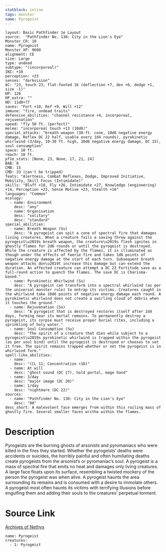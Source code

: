```yaml
---
statblock: inline
tags: monster
name: Pyrogeist
---
```

```statblock
layout: Basic Pathfinder 1e Layout
source:  "Pathfinder No. 130: City in the Lion's Eye"
Monster_CR: 10
name: Pyrogeist
Monster_XP: 9600
alignment: CE
size: Large
type: undead
subtype: "(incorporeal)"
INI: +10
perception: +23
senses: "darkvision"
AC: "23, touch 23, flat-footed 16 (deflection +7, dex +6, dodge +1, size -1)"
HP: 126
HP_extra: ""
HD: 11d8+77
saves: "Fort +10, Ref +9, Will +12"
immune: "fire, undead traits"
defensive_abilities: "channel resistance +4, incorporeal, rejuvenation"
speed: "fly 50 ft. (perfect)"
melee: "incorporeal touch +13 (10d6)"
special_attacks: "breath weapon (30-ft. cone, 10d6 negative energy damage, Reflex DC 22 half, usable every 1d4 rounds), pyrokinetic whirlwind (3/day, 10-30 ft. high, 10d6 negative energy damage, DC 15), soul consumption"
space: 10 ft.
reach: 10 ft.
pf1e_stats: [None, 23, None, 17, 21, 24]
BAB: 8
CMB: 15
CMD: 33 (can't be tripped)
feats: "Alertness, Combat Reflexes, Dodge, Improved Initiative, Mobility, Skill Focus (Intimidate)"
skills: "Bluff +18, Fly +26, Intimidate +27, Knowledge (engineering) +14, Perception +23, Sense Motive +23, Stealth +16"
languages: "Common"
ecology:
  - name: Environment
    desc: "any"
  - name: Organisation
    desc: "solitary"
    desc: "standard"
special_abilities:
  - name: Breath Weapon (Su)
    desc: "A pyrogeist can spit a cone of spectral fire that damages living creatures. When a creature fails a saving throw against the pyrogeist\u2019s breath weapon, the creature\u2019s flesh ignites in ghostly flames for 2d6 rounds or until the pyrogeist is destroyed. While the creature is affected by the flames, it is illuminated as though under the effects of faerie fire and takes 1d6 points of negative energy damage at the start of each turn. Subsequent breath weapon attacks don\u2019t increase this damage but can extend the duration. An affected creature can attempt a DC 22 Fortitude save as a full-round action to quench the flames. The save DC is Charisma-based."
  - name: Pyrokinetic Whirlwind (Su)
    desc: "A pyrogeist can transform into a spectral whirlwind (as per the universal monster rule) to entrap its victims. Creatures caught in the whirlwind take 10d6 points of negative energy damage each round. A pyrokinetic whirlwind does not create a swirling cloud of debris when it touches the ground."
  - name: Rejuvenation (Su)
    desc: "A pyrogeist that is destroyed restores itself after 2d4 days, forming near its mortal remains. To permanently destroy a pyrogeist, its corpse must receive proper burial rites, including a sprinkling of holy water."
  - name: Soul Consumption (Su)
    desc: "The spirit of a creature that dies while subject to a pyrogeist\u2019s pyrokinetic whirlwind is trapped within the pyrogeist (as per soul bind) until the pyrogeist is destroyed or chooses to set it free. The spirit remains trapped whether or not the pyrogeist is in whirlwind form."
spell-like_abilities:
  - name:
    desc: "(CL 11; Concentration +18)"
  - name: At will
    desc: "ghost sound (DC 17), hold portal, mage hand"
  - name: 3/day
    desc: "major image (DC 20)"
  - name: 1/day
    desc: "nightmare (DC 22)"
sources:
  - name: "Pathfinder No. 130: City in the Lion's Eye"
    desc: "88"
desc_short: A malevolent face emerges from within this roiling mass of ghostly fire. Several smaller faces writhe within the flames.
```
# Description
Pyrogeists are the burning ghosts of arsonists and pyromaniacs who were killed in the fires they started. Whether the pyrogeists’ deaths were accidents or suicides, the horribly painful and often humiliating deaths create pyrogeists from the arsonist’s or pyromaniac’s soul. A pyrogeist is a mass of spectral fire that emits no heat and damages only living creatures. A large face floats upon its surface, resembling a twisted mockery of the person the pyrogeist was when alive. A pyrogeist haunts the area surrounding its remains and is consumed with a desire to immolate others. A pyrogeist most often haunts its victims with terrifying illusions before engulfing them and adding their souls to the creatures’ perpetual torment.
# Source Link
[Archives of Nethys](https://aonprd.com/MonsterDisplay.aspx?ItemName=Pyrogeist)
```encounter-table
name: Pyrogeist
creatures:
  - 1: Pyrogeist
```
